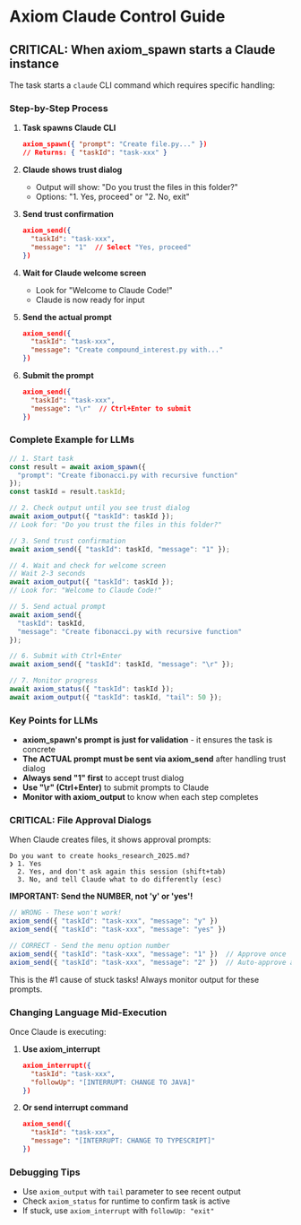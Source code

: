 # Axiom Claude Control Guide

## CRITICAL: When axiom_spawn starts a Claude instance

The task starts a `claude` CLI command which requires specific handling:

### Step-by-Step Process

1. **Task spawns Claude CLI**
   ```json
   axiom_spawn({ "prompt": "Create file.py..." })
   // Returns: { "taskId": "task-xxx" }
   ```

2. **Claude shows trust dialog**
   - Output will show: "Do you trust the files in this folder?"
   - Options: "1. Yes, proceed" or "2. No, exit"

3. **Send trust confirmation**
   ```json
   axiom_send({
     "taskId": "task-xxx",
     "message": "1"  // Select "Yes, proceed"
   })
   ```

4. **Wait for Claude welcome screen**
   - Look for "Welcome to Claude Code!"
   - Claude is now ready for input

5. **Send the actual prompt**
   ```json
   axiom_send({
     "taskId": "task-xxx",
     "message": "Create compound_interest.py with..."
   })
   ```

6. **Submit the prompt**
   ```json
   axiom_send({
     "taskId": "task-xxx", 
     "message": "\r"  // Ctrl+Enter to submit
   })
   ```

### Complete Example for LLMs

```javascript
// 1. Start task
const result = await axiom_spawn({
  "prompt": "Create fibonacci.py with recursive function"
});
const taskId = result.taskId;

// 2. Check output until you see trust dialog
await axiom_output({ "taskId": taskId });
// Look for: "Do you trust the files in this folder?"

// 3. Send trust confirmation
await axiom_send({ "taskId": taskId, "message": "1" });

// 4. Wait and check for welcome screen
// Wait 2-3 seconds
await axiom_output({ "taskId": taskId });
// Look for: "Welcome to Claude Code!"

// 5. Send actual prompt
await axiom_send({ 
  "taskId": taskId, 
  "message": "Create fibonacci.py with recursive function"
});

// 6. Submit with Ctrl+Enter
await axiom_send({ "taskId": taskId, "message": "\r" });

// 7. Monitor progress
await axiom_status({ "taskId": taskId });
await axiom_output({ "taskId": taskId, "tail": 50 });
```

### Key Points for LLMs

- **axiom_spawn's prompt is just for validation** - it ensures the task is concrete
- **The ACTUAL prompt must be sent via axiom_send** after handling trust dialog
- **Always send "1" first** to accept trust dialog
- **Use "\r" (Ctrl+Enter)** to submit prompts to Claude
- **Monitor with axiom_output** to know when each step completes

### CRITICAL: File Approval Dialogs

When Claude creates files, it shows approval prompts:

```
Do you want to create hooks_research_2025.md?
❯ 1. Yes
  2. Yes, and don't ask again this session (shift+tab)
  3. No, and tell Claude what to do differently (esc)
```

**IMPORTANT: Send the NUMBER, not 'y' or 'yes'!**

```javascript
// WRONG - These won't work!
axiom_send({ "taskId": "task-xxx", "message": "y" })
axiom_send({ "taskId": "task-xxx", "message": "yes" })

// CORRECT - Send the menu option number
axiom_send({ "taskId": "task-xxx", "message": "1" })  // Approve once
axiom_send({ "taskId": "task-xxx", "message": "2" })  // Auto-approve all
```

This is the #1 cause of stuck tasks! Always monitor output for these prompts.

### Changing Language Mid-Execution

Once Claude is executing:

1. **Use axiom_interrupt**
   ```json
   axiom_interrupt({
     "taskId": "task-xxx",
     "followUp": "[INTERRUPT: CHANGE TO JAVA]"
   })
   ```

2. **Or send interrupt command**
   ```json
   axiom_send({
     "taskId": "task-xxx",
     "message": "[INTERRUPT: CHANGE TO TYPESCRIPT]"
   })
   ```

### Debugging Tips

- Use `axiom_output` with `tail` parameter to see recent output
- Check `axiom_status` for runtime to confirm task is active
- If stuck, use `axiom_interrupt` with `followUp: "exit"`